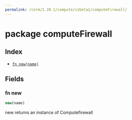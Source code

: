 ```yaml
---
permalink: /cnrm/1.20.1/compute/v1beta1/computeFirewall/
---
```


# package computeFirewall



## Index

* [`fn new(name)`](#fn-new)

## Fields

### fn new

```ts
new(name)
```

new returns an instance of Computefirewall